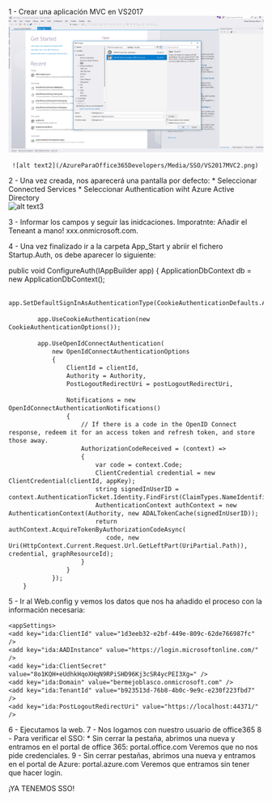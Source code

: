 1 - Crear una aplicación MVC en VS2017
     ![alt text](/AzureParaOffice365Developers/Media/SSO/VS2017MVC1.png)             
     
     ![alt text2](/AzureParaOffice365Developers/Media/SSO/VS2017MVC2.png)

2 - Una vez creada, nos aparecerá una pantalla por defecto:
    * Seleccionar Connected Services
    * Seleccionar Authentication wiht Azure Active Directory    
    ![alt text3](/AzureParaOffice365Developers/Media/SSO/VS2017MVC33.png)   	

3 - Informar los campos y seguir las inidcaciones. Imporatnte: Añadir el Teneant a mano! xxx.onmicrosoft.com.

4 - Una vez finalizado ir a la carpeta App_Start y abriir el fichero Startup.Auth, os debe aparecer lo siguiente:

 public void ConfigureAuth(IAppBuilder app)
        {
            ApplicationDbContext db = new ApplicationDbContext();

            app.SetDefaultSignInAsAuthenticationType(CookieAuthenticationDefaults.AuthenticationType);

            app.UseCookieAuthentication(new CookieAuthenticationOptions());

            app.UseOpenIdConnectAuthentication(
                new OpenIdConnectAuthenticationOptions
                {
                    ClientId = clientId,
                    Authority = Authority,
                    PostLogoutRedirectUri = postLogoutRedirectUri,

                    Notifications = new OpenIdConnectAuthenticationNotifications()
                    {
                        // If there is a code in the OpenID Connect response, redeem it for an access token and refresh token, and store those away.
                        AuthorizationCodeReceived = (context) =>
                        {
                            var code = context.Code;
                            ClientCredential credential = new ClientCredential(clientId, appKey);
                            string signedInUserID = context.AuthenticationTicket.Identity.FindFirst(ClaimTypes.NameIdentifier).Value;
                            AuthenticationContext authContext = new AuthenticationContext(Authority, new ADALTokenCache(signedInUserID));
                            return authContext.AcquireTokenByAuthorizationCodeAsync(
                               code, new Uri(HttpContext.Current.Request.Url.GetLeftPart(UriPartial.Path)), credential, graphResourceId);
                        }
                    }
                });
        }

5 - Ir al Web.config y vemos los datos que nos ha añadido el proceso con la información necesaria:

    <appSettings>    
    <add key="ida:ClientId" value="1d3eeb32-e2bf-449e-809c-62de766987fc" />
    <add key="ida:AADInstance" value="https://login.microsoftonline.com/" />
    <add key="ida:ClientSecret" value="8o1KQH+eUdhkHqoXHqN9RPiSHD96Kj3cSR4ycPEI3Xg=" />
    <add key="ida:Domain" value="bermejoblasco.onmicrosoft.com" />
    <add key="ida:TenantId" value="b923513d-76b8-4b0c-9e9c-e230f223fbd7" />
    <add key="ida:PostLogoutRedirectUri" value="https://localhost:44371/" />
  </appSettings>

6 - Ejecutamos la web.
7 - Nos logamos con nuestro usuario de office365
8 - Para verificar el SSO:
    * Sin cerrar la pestaña, abrimos una nueva y entramos en el portal de office 365: portal.office.com
    Veremos que no nos pide credenciales.
9 - Sin cerrar pestañas, abrimos una nueva y entramos en el portal de Azure: portal.azure.com
    Veremos que entramos sin tener que hacer login.

¡YA TENEMOS SSO!
